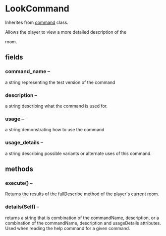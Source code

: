 # LookCommand

Inherites from [command](https://github.com/TorroesPrime/RoomOneOhOne/blob/main/design/CLS_command.md) class.

Allows the player to view a more detailed description of the

room.

## fields

### command_name –

a string representing the test version of the command

### description –

a string describing what the command is used for.

### usage –

a string demonstrating how to use the command

### usage_details –

a string describing possible variants or alternate uses of
this command.

## methods

### execute() –

Returns the results of the fullDescribe method of the player's current room.

### details(Self) –

returns a string that is combination of the commandName,
description, or a combination of the commandName, description and usageDetails
attributes. Used when reading the help command for a given command.
